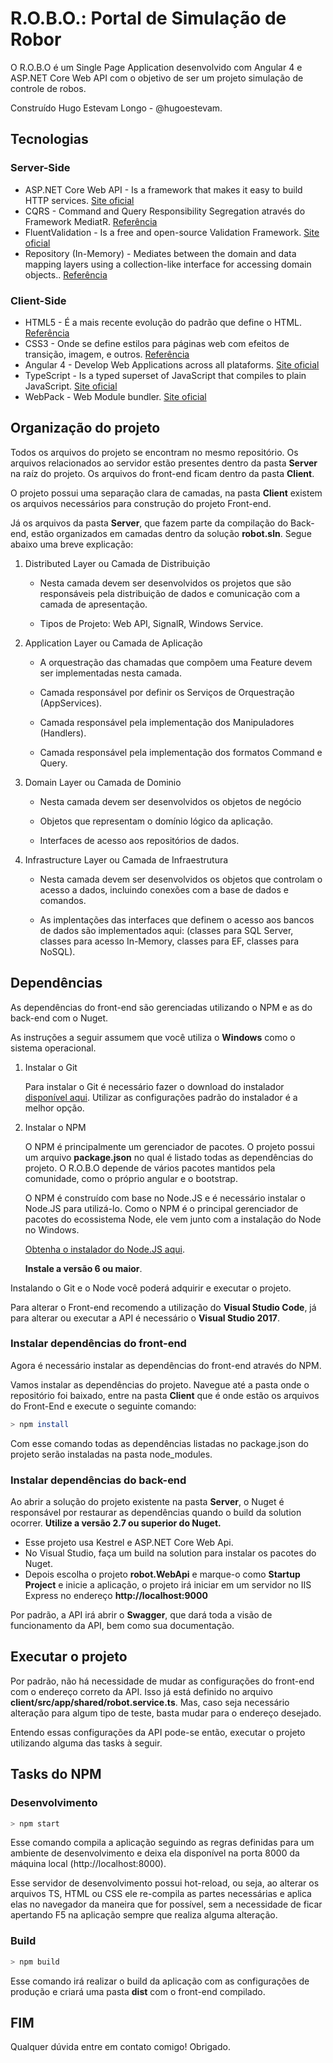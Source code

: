 # R.O.B.O.: Portal de Simulação de Robor

O R.O.B.O é um Single Page Application desenvolvido com Angular 4 e ASP.NET Core Web API com o objetivo de ser um projeto simulação de controle de robos.

Construído Hugo Estevam Longo - @hugoestevam.

## Tecnologias

### Server-Side

* ASP.NET Core Web API - Is a framework that makes it easy to build HTTP services. [Site oficial](http://www.asp.net/web-api/overview/getting-started-with-aspnet-web-api/tutorial-your-first-web-api)
* CQRS - Command and Query Responsibility Segregation através do Framework MediatR. [Referência](https://github.com/jbogard/MediatR)
* FluentValidation -  Is a free and open-source Validation Framework. [Site oficial](https://fluentvalidation.net/)
* Repository (In-Memory) - Mediates between the domain and data mapping layers using a collection-like interface for accessing domain objects.. [Referência](https://martinfowler.com/eaaCatalog/repository.html)


### Client-Side

* HTML5 - É a mais recente evolução do padrão que define o HTML. [Referência](http://www.w3schools.com/html/html5_intro.asp)
* CSS3 - Onde se define estilos para páginas web com efeitos de transição, imagem, e outros. [Referência](http://www.w3schools.com/css/css3_intro.asp)
* Angular 4 - Develop Web Applications across all plataforms. [Site oficial](https://angular.io/)
* TypeScript - Is a typed superset of JavaScript that compiles to plain JavaScript. [Site oficial](https://www.typescriptlang.org/)
* WebPack - Web Module bundler. [Site oficial](https://webpack.github.io/)

## Organização do projeto

Todos os arquivos do projeto se encontram no mesmo repositório. Os arquivos relacionados ao servidor
estão presentes dentro da pasta **Server** na raíz do projeto. Os arquivos do front-end ficam dentro
da pasta **Client**.

O projeto possui uma separação clara de camadas, na pasta **Client** existem os arquivos necessários para construção do projeto Front-end. 

Já os arquivos da pasta **Server**, que fazem parte da compilação do Back-end, estão organizados em camadas dentro da solução **robot.sln**. Segue abaixo uma breve explicação:

1. Distributed Layer ou Camada de Distribuição
	
    * Nesta camada devem ser desenvolvidos os projetos que são responsáveis
	 pela distribuição de dados e comunicação com a camada de apresentação. 

	* Tipos de Projeto: Web API, SignalR, Windows Service.
2. Application Layer ou Camada de Aplicação	
	
    * A orquestração das chamadas que compõem uma Feature devem ser  implementadas nesta camada. 

    * Camada responsável por definir os Serviços de Orquestração (AppServices). 

    * Camada responsável pela implementação dos Manipuladores (Handlers). 

    * Camada responsável pela implementação dos formatos Command e Query.

3. Domain Layer ou Camada de Dominio
	
    * Nesta camada devem ser desenvolvidos os objetos de negócio
	
    * Objetos que representam o domínio lógico da aplicação.
	
    * Interfaces de acesso aos repositórios de dados. 

4. Infrastructure Layer ou Camada de Infraestrutura
    
    * Nesta camada devem ser desenvolvidos os objetos que controlam o 
	acesso a dados, incluindo conexões com a base de dados e comandos.
	
    * As implentações das interfaces que definem o acesso aos bancos de 
	dados são implementados aqui: (classes para 
	SQL Server, classes para acesso In-Memory, classes para EF, classes 
	para NoSQL).
	   

## Dependências

As dependências do front-end são gerenciadas utilizando o NPM e as do back-end com o Nuget.

As instruções a seguir assumem que você utiliza o **Windows** como o sistema operacional.

1. Instalar o Git

    Para instalar o Git é necessário fazer o download do instalador [disponível aqui](https://git-for-windows.github.io/).
    Utilizar as configurações padrão do instalador é a melhor opção.

1. Instalar o NPM

    O NPM é principalmente um gerenciador de pacotes. O projeto possui um arquivo **package.json** no qual é listado
    todas as dependências do projeto. O R.O.B.O depende de vários pacotes mantidos pela comunidade,
    como o próprio angular e o bootstrap.

    O NPM é construído com base no Node.JS e é necessário instalar o Node.JS para utilizá-lo. Como o NPM é o principal
    gerenciador de pacotes do ecossistema Node, ele vem junto com a instalação do Node no Windows.

    [Obtenha o instalador do Node.JS aqui](https://nodejs.org/en/).

    **Instale a versão 6 ou maior**.

Instalando o Git e o Node você poderá adquirir e executar o projeto.

Para alterar o Front-end recomendo a utilização do **Visual Studio Code**, já para alterar ou executar a API é necessário o **Visual Studio 2017**.

### Instalar dependências do front-end

Agora é necessário instalar as dependências do front-end através do NPM.

Vamos instalar as dependências do projeto. Navegue até a pasta onde o repositório foi
baixado, entre na pasta **Client** que é onde estão os arquivos do Front-End e execute o seguinte comando:

```bash
> npm install
```

Com esse comando todas as dependências listadas no package.json do projeto serão instaladas na pasta node_modules.

### Instalar dependências do back-end

Ao abrir a solução do projeto existente na pasta **Server**, o Nuget é responsável por restaurar as dependências quando
o build da solution ocorrer. **Utilize a versão 2.7 ou superior do Nuget.**

* Esse projeto usa Kestrel e ASP.NET Core Web Api.
* No Visual Studio, faça um build na solution para instalar os pacotes do Nuget.
* Depois escolha o projeto **robot.WebApi** e marque-o como **Startup Project** e inicie a aplicação, o projeto irá iniciar em um servidor no IIS Express no endereço **http://localhost:9000**

Por padrão, a API irá abrir o **Swagger**, que dará toda a visão de funcionamento da API, bem como sua documentação.

## Executar o projeto

Por padrão, não há necessidade de mudar as configurações do front-end com o endereço correto da API. Isso já está definido no arquivo **client/src/app/shared/robot.service.ts**. Mas, caso seja necessário alteração para algum tipo de teste, basta mudar para o endereço desejado.

Entendo essas configurações da API pode-se então, executar o projeto utilizando alguma das tasks à seguir.

## Tasks do NPM

### Desenvolvimento

```bash
> npm start
```

Esse comando compila a aplicação seguindo as regras definidas para um ambiente de desenvolvimento e deixa ela disponível na
porta 8000 da máquina local (http://localhost:8000).

Esse servidor de desenvolvimento possui hot-reload, ou seja, ao alterar os arquivos TS, HTML ou CSS ele re-compila as partes
necessárias e aplica elas no navegador da maneira que for possível, sem a necessidade de ficar apertando F5 na aplicação sempre
que realiza alguma alteração.

### Build

```bash
> npm build
```

Esse comando irá realizar o build da aplicação com as configurações de produção e criará uma pasta **dist** com o front-end compilado.

## FIM

Qualquer dúvida entre em contato comigo!
Obrigado.

